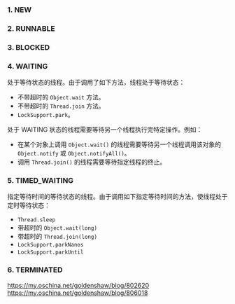 
### 1. NEW

### 2. RUNNABLE

### 3. BLOCKED

### 4. WAITING

处于等待状态的线程。由于调用了如下方法，线程处于等待状态：
- 不带超时的 `Object.wait` 方法。
- 不带超时的 `Thread.join` 方法。
- `LockSupport.park`。

处于 WAITING 状态的线程需要等待另一个线程执行完特定操作。例如：
- 在某个对象上调用 `Object.wait()` 的线程需要等待另一个线程调用该对象的 `Object.notify` 或 `Object.notifyAll()`。
- 调用 `Thread.join()` 的线程需要等待指定线程的终止。

### 5. TIMED_WAITING

指定等待时间的等待状态的线程。由于调用如下指定等待时间的方法，使线程处于定时等待状态：
- `Thread.sleep`
- 带超时的 `Object.wait(long)`
- 带超时的 `Thread.join(long)`
- `LockSupport.parkNanos`
- `LockSupport.parkUntil`

### 6. TERMINATED




https://my.oschina.net/goldenshaw/blog/802620
https://my.oschina.net/goldenshaw/blog/806018
